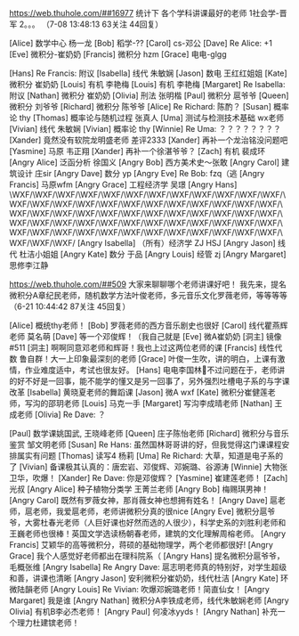 https://web.thuhole.com/##16977
统计下
各个学科讲课最好的老师
1社会学-晋军
2。。。
（7-08 13:48:13 63关注 44回复）

[Alice] 数学中心 杨一龙
[Bob] 稻学-??
[Carol] cs-邓公
[Dave] Re Alice: +1
[Eve] 微积分-崔奶奶
[Francis] 微积分 hzm
[Grace] 电电-glgg

[Hans] Re Francis: 附议
[Isabella] 线代 朱敏娴
[Jason] 数电 王红红姐姐
[Kate] 微积分 崔奶奶
[Louis] 有机 李艳梅
[Louis] 有机 李艳梅
[Margaret] Re Isabella: 附议
[Nathan] 微积分 崔奶奶
[Olivia] 刑法 张明楷
[Paul] 微积分 扈爷爷
[Queen] 微积分 刘爷爷
[Richard] 微积分 陈爷爷
[Alice] Re Richard: 陈酌？
[Susan] 概率论 thy
[Thomas] 概率论与随机过程 张真人
[Uma] 测试与检测技术基础 wx老师
[Vivian] 线代 朱敏娴
[Vivian] 概率论  thy
[Winnie] Re Uma: ？？？？？？？？
[Xander] 竟然没有软院龙明盛老师 差评2333
[Xander] 再补一个龙治铭没问题吧
[Yasmine] 马原 韦正翔
[Xander] 再补一个徐湛爷爷？
[Zach] 有机  裴成环
[Angry Alice] 泛函分析 徐国义
[Angry Bob] 西方美术史～张敢
[Angry Carol] 建筑设计 庄sir
[Angry Dave] 数分 yp
[Angry Eve] Re Bob: fzq（逃
[Angry Francis] 马原wfm
[Angry Grace] 工程经济学 吴璟
[Angry Hans] \WXF/\WXF/\WXF/\WXF/\WXF/\WXF/\WXF/\WXF/\WXF/\WXF/\WXF/\WXF/\WXF/\WXF/\WXF/\WXF/\WXF/\WXF/\WXF/\WXF/\WXF/\WXF/\WXF/\WXF/\WXF/\WXF/\WXF/\WXF/\WXF/\WXF/\WXF/\WXF/\WXF/\WXF/\WXF/\WXF/\WXF/\WXF/\WXF/\WXF/\WXF/\WXF/\WXF/\WXF/\WXF/\WXF/\WXF/\WXF/\WXF/\WXF/\WXF/\WXF/\WXF/\WXF/\WXF/\WXF/\WXF/\WXF/\WXF/\WXF/\WXF/\WXF/\WXF/
[Angry Isabella] （所有）经济学 ZJ HSJ
[Angry Jason] 线代  杜洁小姐姐
[Angry Kate] 数分 于品
[Angry Louis] 经管 zj
[Angry Margaret] 思修李江静

https://web.thuhole.com/##509
大家来聊聊哪个老师讲课好吧！
我先来，提名微积分A章纪民老师，随机数学方法叶俊老师，多元音乐文化罗薇老师，等等等等
（6-21 10:44:42 87关注 45回复）

[Alice] 概统thy老师！
[Bob] 罗薇老师的西方音乐剧史也很好
[Carol] 线代瞿燕辉老师 莫名萌
[Dave] 等一个邓俊辉！（我自己就是
[Eve] 微A崔奶奶
[洞主] 镜像#511
[洞主] 啊啊同意邓老师和辉哥！我也上过这两位老师的课
[Francis] 线性代数 鲁自群！大一上印象最深刻的老师
[Grace] 叶俊一生吹，讲的明白，上课有激情，作业难度适中，考试也很友好。
[Hans] 电电李国林🤔不过问题在于，老师讲的好不好是一回事，能不能学的懂又是另一回事了，另外强烈吐槽电子系的与字课改革
[Isabella] 黄晓夏老师的舞蹈课
[Jason] 微A wxf
[Kate] 微积分崔健莲老师，写沟的邵玥老师
[Louis] 马克一手
[Margaret] 写沟李成晴老师
[Nathan] 王成老师
[Olivia] Re Dave: ？

[Paul] 数学课姚国武, 王晓峰老师
[Queen] 庄子陈怡老师
[Richard] 微积分与音乐鉴赏 邹文明老师
[Susan] Re Hans: 虽然国林哥哥讲的好，但我觉得这门课课程安排属实有问题
[Thomas] 读写4 杨莉
[Uma] Re Richard: 大草，知道是电子系的了
[Vivian] 备课极其认真的：唐宏岩、邓俊辉、邓婉璐、谷源涛
[Winnie] 大物张卫华，吹爆！
[Xander] Re Dave: 你是邓俊辉？
[Yasmine] 崔建莲老师！
[Zach] 光叔
[Angry Alice] 种子植物分类学 王菁兰老师
[Angry Bob] 梅赐琪男神！
[Angry Carol]  既然有罗薇女神，那肖薇女神也想拥有姓名！
[Angry Dave] 扈老师，扈老师，我爱扈老师，老师讲微积分真的很nice
[Angry Eve] 微积分扈爷爷，大雾杜春光老师（人巨好课也好然而选的人很少），科学史系的刘胜利老师和王巍老师也很棒！英国文学选读杨朝春老师，建筑的文化理解周榕老师。
[Angry Francis] 
艾颖华的高等微积分，蒋硕的基础物理学，两个老师都很好!
[Angry Grace] 我个人感觉好老师都出在理科院系（
[Angry Hans] 提名微积分扈爷爷，毛概张维
[Angry Isabella] Re Angry Dave: 扈志明老师真的特别好，对学生超级和善，讲课也清晰
[Angry Jason] 安利微积分崔奶奶，线代杜洁
[Angry Kate] 环微陆韻老师
[Angry Louis] Re Vivian: 吹爆邓婉璐老师！简直仙女！
[Angry Margaret] 我是谁
[Angry Nathan] 微积分A李铁成老师，线代朱敏娴老师
[Angry Olivia] 有机B李必杰老师！
[Angry Paul] 何凌冰yyds！
[Angry Nathan] 补充一个理力杜建镔老师！